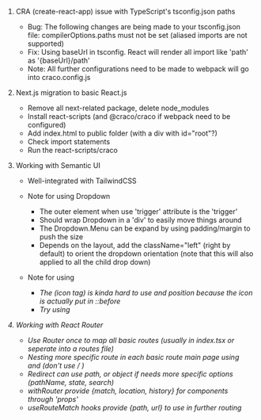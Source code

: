 
1. CRA (create-react-app) issue with TypeScript's tsconfig.json paths
    - Bug: The following changes are being made to your tsconfig.json file: compilerOptions.paths must not be set (aliased imports are not supported)
    - Fix: Using baseUrl in tsconfig. React will render all import like 'path' as '{baseUrl}/path'
    - Note: All further configurations need to be made to webpack will go into craco.config.js

2. Next.js migration to basic React.js
    - Remove all next-related package, delete node_modules
    - Install react-scripts (and @craco/craco if webpack need to be configured)
    - Add index.html to public folder (with a div with id="root"?)
    - Check import statements
    - Run the react-scripts/craco 

3. Working with Semantic UI
    - Well-integrated with TailwindCSS
  
    - Note for using Dropdown
      - The outer element when use 'trigger' attribute is the 'trigger'
      - Should wrap Dropdown in a 'div' to easily move things around
      - The Dropdown.Menu can be expand by using padding/margin to push the size
      - Depends on the layout, add the className="left" (right by default) to orient the dropdown orientation (note that this will also applied to all the child drop down)
  
    - Note for using <i>
      - The <i> (icon tag) is kinda hard to use and position because the icon is actually put in ::before
      - Try using <Icon /> 

4. Working with React Router
    - Use Router once to map all basic routes (usually in index.tsx or seperate into a routes file)
    - Nesting more specific route in each basic route main page using <Switch> and <Route> (don't use <Router> / <BrowserRouter>)
    - Redirect can use path, or object if needs more specific options (pathName, state, search)
    - withRouter provide {match, location, history} for components through 'props'
    - useRouteMatch hooks provide {path, url} to use in further routing